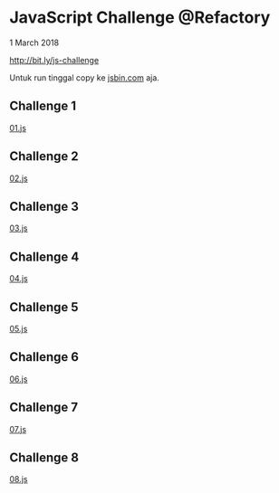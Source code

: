 # JavaScript Challenge @Refactory

1 March 2018

http://bit.ly/js-challenge

Untuk run tinggal copy ke [jsbin.com](jsbin.com/?js,console,output) aja.

## Challenge 1

[01.js](https://github.com/hyuwah/refactory-js-challenge/blob/master/01.js)

## Challenge 2

[02.js](https://github.com/hyuwah/refactory-js-challenge/blob/master/02.js)

## Challenge 3

[03.js](https://github.com/hyuwah/refactory-js-challenge/blob/master/03.js)

## Challenge 4

[04.js](https://github.com/hyuwah/refactory-js-challenge/blob/master/04.js)

## Challenge 5

[05.js](https://github.com/hyuwah/refactory-js-challenge/blob/master/05.js)

## Challenge 6

[06.js](https://github.com/hyuwah/refactory-js-challenge/blob/master/06.js)

## Challenge 7

[07.js](https://github.com/hyuwah/refactory-js-challenge/blob/master/07.js)

## Challenge 8

[08.js](https://github.com/hyuwah/refactory-js-challenge/blob/master/08.js)

